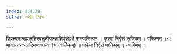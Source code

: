 ```yaml
---
index: 4.4.20
sutra: क्त्रेर्मम् नित्यं

---
```

 त्रिप्रत्ययान्तप्रकृतिकात्तृतीयान्तान्निर्वृत्तेऽर्थे मप्स्यान्नित्यम् । कृत्या निर्वृत्तं कृत्रिकम् । पक्त्रिमम् ।<!भावप्रत्ययान्तादिमब्वक्तव्यः !> (वार्तिकम्) ॥ पाकेन निर्वृत्तं पाकिमम् । त्यागिमम् ॥